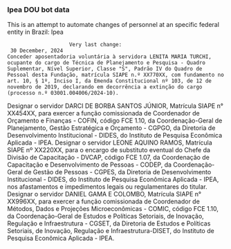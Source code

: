  ### Ipea DOU bot data
 This is an attempt to automate changes of personnel at an specific federal entity in Brazil: Ipea
 
                        Very last change: 
 	 30 December, 2024
	Conceder aposentadoria voluntária à servidora LENITA MARIA TURCHI, ocupante do cargo de Técnica de Planejamento e Pesquisa - Quadro Suplementar, Nível Superior, Classe "S", Padrão IV do Quadro de Pessoal desta Fundação, matrícula SIAPE n.º XX770XX, com fundamento no art. 10, § 1º, Inciso I, da Emenda Constitucional nº 103, de 12 de novembro de 2019, declarando em decorrência a extinção do cargo (processo n.º 03001.004006/2024-10).
Designar o servidor DARCI DE BORBA SANTOS JÚNIOR, Matrícula SIAPE n° XX454XX, para exercer a função comissionada de Coordenador de Orçamento e Finanças - COFIN, código FCE 1.10, da Coordenação-Geral de Planejamento, Gestão Estratégica e Orçamento - CGPGO, da Diretoria de Desenvolvimento Institucional - DIDES, do Instituto de Pesquisa Econômica Aplicada - IPEA.
Designar o servidor LEONE AQUINO RAMOS, Matrícula SIAPE nº XX220XX, para o encargo de substituto eventual do Chefe da Divisão de Capacitação - DVCAP, código FCE 1.07, da Coordenação de Capacitação e Desenvolvimento de Pessoas - CODEP, da Coordenação-Geral de Gestão de Pessoas - CGPES, da Diretoria de Desenvolvimento Institucional - DIDES, do Instituto de Pesquisa Econômica Aplicada - IPEA, nos afastamentos e impedimentos legais ou regulamentares do titular.
Designar o servidor DANIEL GAMA E COLOMBO, Matrícula SIAPE n° XX996XX, para exercer a função comissionada de Coordenador de Métodos, Dados e Projeções Microeconômicas - COMIC, código FCE 1.10, da Coordenação-Geral de Estudos e Políticas Setoriais, de Inovação, Regulação e Infraestrutura - CGSET, da Diretoria de Estudos e Políticas Setoriais, de Inovação, Regulação e Infraestrutura-DISET, do Instituto de Pesquisa Econômica Aplicada - IPEA.
